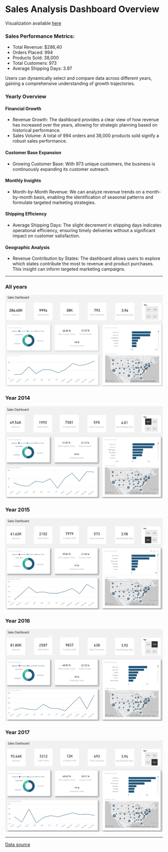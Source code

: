 # Sales Analysis Dashboard Overview

Visualization available [here](https://www.novypro.com/project/sales-analysis-dashboard-power-bi-6)

### Sales Performance Metrics:

- Total Revenue: $286,40
- Orders Placed: 994
- Products Sold: 38,000
- Total Customers: 973
- Average Shipping Days: 3.97

Users can dynamically select and compare data across different years, gaining a comprehensive understanding of growth trajectories.

### Yearly Overview

#### Financial Growth
- Revenue Growth: The dashboard provides a clear view of how revenue has increased over the years, allowing for strategic planning based on historical performance.
- Sales Volume: A total of 994 orders and 38,000 products sold signify a robust sales performance.

#### Customer Base Expansion
- Growing Customer Base: With 973 unique customers, the business is continuously expanding its customer outreach.

#### Monthly Insights
- Month-by-Month Revenue: We can analyze revenue trends on a month-by-month basis, enabling the identification of seasonal patterns and formulate targeted marketing strategies.

#### Shipping Efficiency
- Average Shipping Days: The slight decrement in shipping days indicates operational efficiency, ensuring timely deliveries without a significant impact on customer satisfaction.

#### Geographic Analysis
- Revenue Contribution by States: The dashboard allows users to explore which states contribute the most to revenue and product purchases. This insight can inform targeted marketing campaigns.

---
### All years 
![Img](https://github.com/AlejandroSalme/Data-Related-Projects/blob/master/Power%20BI/imgs/sales_analysis.png)
### Year 2014
![Img](https://github.com/AlejandroSalme/Data-Related-Projects/blob/master/Power%20BI/imgs/sales_analysis_2014.png)

### Year 2015
![Img](https://github.com/AlejandroSalme/Data-Related-Projects/blob/master/Power%20BI/imgs/sales_analysis_2015.png)

### Year 2016
![Img](https://github.com/AlejandroSalme/Data-Related-Projects/blob/master/Power%20BI/imgs/sales_analysis_2016.png)

### Year 2017
![Img](https://github.com/AlejandroSalme/Data-Related-Projects/blob/master/Power%20BI/imgs/sales_analysis_2017.png)

---
[Data source](https://www.kaggle.com/datasets/ishanshrivastava28/superstore-sales)
